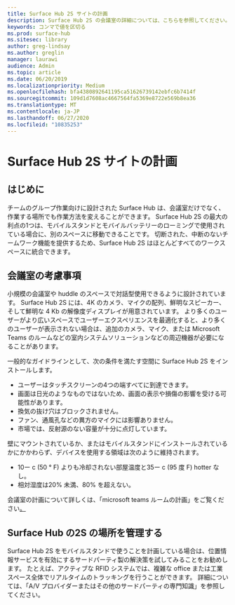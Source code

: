 ```yaml
---
title: Surface Hub 2S サイトの計画
description: Surface Hub 2S の会議室の詳細については、こちらを参照してください。
keywords: コンマで値を区切る
ms.prod: surface-hub
ms.sitesec: library
author: greg-lindsay
ms.author: greglin
manager: laurawi
audience: Admin
ms.topic: article
ms.date: 06/20/2019
ms.localizationpriority: Medium
ms.openlocfilehash: bfa4380892641195ca51626739142ebfc6b7414f
ms.sourcegitcommit: 109d1d7608ac4667564fa5369e8722e569b8ea36
ms.translationtype: MT
ms.contentlocale: ja-JP
ms.lasthandoff: 06/27/2020
ms.locfileid: "10835253"
---
```

# Surface Hub 2S サイトの計画

## はじめに

チームのグループ作業向けに設計された Surface Hub は、会議室だけでなく、作業する場所でも作業方法を変えることができます。 Surface Hub 2S の最大の利点の1つは、モバイルスタンドとモバイルバッテリーのローミングで使用されている場合に、別のスペースに移動できることです。 切断された、中断のないチームワーク機能を提供するため、Surface Hub 2S はほとんどすべてのワークスペースに統合できます。

## 会議室の考慮事項

小規模の会議室や huddle のスペースで対話型使用できるように設計されています。 Surface Hub 2S には、4K のカメラ、マイクの配列、鮮明なスピーカー、そして鮮明な 4 Kb の解像度ディスプレイが用意されています。 より多くのユーザーがより広いスペースでユーザーエクスペリエンスを最適化すると、より多くのユーザーが表示されない場合は、追加のカメラ、マイク、または Microsoft Teams のルームなどの室内システムソリューションなどの周辺機器が必要になることがあります。

一般的なガイドラインとして、次の条件を満たす空間に Surface Hub 2S をインストールします。

- ユーザーはタッチスクリーンの4つの端すべてに到達できます。
- 画面は日光のようなものではないため、画面の表示や損傷の影響を受ける可能性があります。
- 換気の抜け穴はブロックされません。
- ファン、通風孔などの異方のマイクには影響ありません。
- 市場では、反射源のない容量が十分に点灯しています。

壁にマウントされているか、またはモバイルスタンドにインストールされているかにかかわらず、デバイスを使用する領域は次のように維持されます。

- 10ー c (50 ° F) よりも冷却されない部屋温度と35ー c (95 度 F) hotter なし。
- 相対湿度は20% 未満、80% を超えない。

会議室の計画について詳しくは、「microsoft teams ルームの計画」をご覧ください[。](https://docs.microsoft.com/MicrosoftTeams/room-systems/skype-room-systems-v2-0)

## Surface Hub の2S の場所を管理する

Surface Hub 2S をモバイルスタンドで使うことを計画している場合は、位置情報サービスを有効にするサードパーティ製の解決策を試してみることをお勧めします。 たとえば、アクティブな RFID システムでは、複雑な office または工業スペース全体でリアルタイムのトラッキングを行うことができます。 詳細については、「A/V プロバイダーまたはその他のサードパーティの専門知識」を参照してください。
